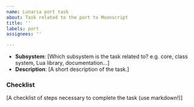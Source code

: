 ```yaml
---
name: Lunaria port task
about: Task related to the port to Moonscript
title: ''
labels: port
assignees: ''

---
```


- **Subsystem**: [Which subsystem is the task related to? e.g. core, class system, Lua library, documentation...]
- **Description**: [A short description of the task.]

### Checklist
[A checklist of steps necessary to complete the task (use markdown!)]
